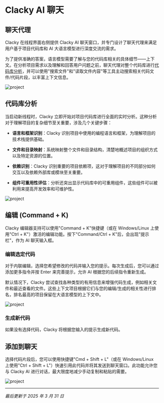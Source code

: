 # Clacky AI 聊天

## 聊天代理

Clacky 在线程界面右侧提供 Clacky AI 聊天窗口，并专门设计了聊天代理来满足用户基于项目代码库和 AI 大语言模型进行深度交流的需求。

为了提供准确的答案，语言模型需要了解与您的代码库相关的具体细节——上下文。在分析项目需求以及理解和回答用户问题之前，聊天代理对整个代码库进行[代码库分析](./chat-agent.md#代码库分析)，并可以使用"搜索文件"和"读取文件内容"等工具主动搜索相关代码文件/代码片段，以丰富上下文信息。

![project](https://docs.clacky.ai/_next/image?url=%2F_next%2Fstatic%2Fmedia%2Fchat.0dc58d46.png&w=3840&q=75)

## 代码库分析

当启动新线程时，Clacky 立即开始对项目代码库进行全面的实时分析。这种分析对于理解项目的复杂细节至关重要，涉及几个关键步骤：

- **语言和框架识别**：Clacky 识别项目中使用的编程语言和框架，为理解项目的技术栈提供基础。

- **文件和目录映射**：系统映射整个文件和目录结构，清楚地概述项目的组织方式以及特定资源的位置。

- **依赖识别**：Clacky 识别重要的项目依赖项，这对于理解项目的不同部分如何交互以及依赖外部库或模块至关重要。

- **组件可重用性评估**：分析还突出显示代码库中的可重用组件，这些组件可以被利用来提高开发效率和可维护性。

![project](https://docs.clacky.ai/_next/image?url=%2F_next%2Fstatic%2Fmedia%2Fanalysis.3a37d7de.png&w=1920&q=75)

## 编辑 (Command + K)

Clacky 编辑器支持可以使用"Command + K"快捷键（或在 Windows/Linux 上使用"Ctrl + K"）激活的编辑功能。按下"Command/Ctrl + K"后，会出现"提示栏"，作为 AI 聊天输入框。

### 编辑选定代码

对于内联编辑，选择您希望修改的代码并输入您的提示。每次生成后，您可以通过添加更多指令并按 Enter 来完善提示，允许 AI 根据您的后续指令重新生成。

默认情况下，Clacky 尝试查找各种类型的有用信息来增强代码生成，例如相关文件和最近查看的文件。这些上下文项目根据它们与您的编辑/生成的相关性进行排名，排名最高的项目保留在大语言模型的上下文中。

![project](https://docs.clacky.ai/_next/image?url=%2F_next%2Fstatic%2Fmedia%2Fcmdk.3b01022b.png&w=1920&q=75)

### 生成新代码

如果没有选择代码，Clacky 将根据您输入的提示生成新代码。

## 添加到聊天

选择代码片段后，您可以使用快捷键"Cmd + Shift + L"（或在 Windows/Linux 上使用"Ctrl + Shift + L"）快速引用此代码并将其发送到聊天窗口。此功能允许您与 Clacky AI 进行对话，最大限度地减少手动复制和粘贴的需要。

![project](https://docs.clacky.ai/_next/image?url=%2F_next%2Fstatic%2Fmedia%2Faddtochat.801eb955.png&w=1920&q=75)

---

_最后更新于 2025 年 3 月 31 日_
